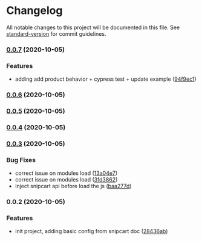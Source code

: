 # Changelog

All notable changes to this project will be documented in this file. See [standard-version](https://github.com/conventional-changelog/standard-version) for commit guidelines.

### [0.0.7](https://github.com/f3ltron/nuxt-snipcart/compare/v0.0.6...v0.0.7) (2020-10-05)


### Features

* adding add product behavior + cypress test + update example ([94f9ec1](https://github.com/f3ltron/nuxt-snipcart/commit/94f9ec171057863295cdceb88ea79de4796edb20))


### [0.0.6](https://github.com/f3ltron/nuxt-snipcart/compare/v0.0.5...v0.0.6) (2020-10-05)

### [0.0.5](https://github.com/f3ltron/nuxt-snipcart/compare/v0.0.4...v0.0.5) (2020-10-05)

### [0.0.4](https://github.com/f3ltron/nuxt-snipcart/compare/v0.0.3...v0.0.4) (2020-10-05)

### [0.0.3](https://github.com/f3ltron/nuxt-snipcart/compare/v0.0.2...v0.0.3) (2020-10-05)


### Bug Fixes

* correct issue on modules load ([13a04e7](https://github.com/f3ltron/nuxt-snipcart/commit/13a04e72a91770c338ce5bb6212be3159adbce12))
* correct issue on modules load ([3fd3862](https://github.com/f3ltron/nuxt-snipcart/commit/3fd386243d45760e25f330f04b4b56c8f7680142))
* inject snipcart api before load the js ([baa277d](https://github.com/f3ltron/nuxt-snipcart/commit/baa277da5e17e2393826ec55fde772f7c5bdb5c2))

### 0.0.2 (2020-10-05)


### Features

* init project, adding basic config from snipcart doc ([28436ab](https://github.com/f3ltron/nuxt-snipcart/commit/28436ab506420e19c837218b6f2758d0b625d5c4))
